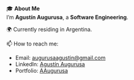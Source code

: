 🎓 **About Me**  
I’m **Agustín Augurusa**, a **Software Engineering**.

🌍 Currently residing in Argentina.

📫 How to reach me:  
- Email: augurusaagustin@gmail.com  
- LinkedIn: [Agustín Augurusa](https://www.linkedin.com/in/agustin-augurusa-167960220/)
- Portfolio: [AAugurusa](https://aaugurusa-github-io.vercel.app/)
